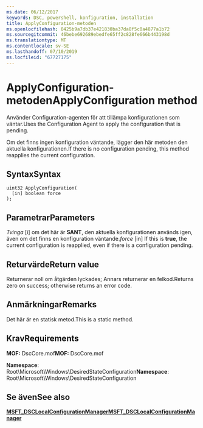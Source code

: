 ```yaml
---
ms.date: 06/12/2017
keywords: DSC, powershell, konfiguration, installation
title: ApplyConfiguration-metoden
ms.openlocfilehash: 0425b9a7db37e421830ba37da8f5c0a4877a1b72
ms.sourcegitcommit: 46bebe692689ebedfe65ff2c828fe666b443198d
ms.translationtype: MT
ms.contentlocale: sv-SE
ms.lasthandoff: 07/10/2019
ms.locfileid: "67727175"
---
```

# <a name="applyconfiguration-method"></a><span data-ttu-id="7a2e5-103">ApplyConfiguration-metoden</span><span class="sxs-lookup"><span data-stu-id="7a2e5-103">ApplyConfiguration method</span></span>

<span data-ttu-id="7a2e5-104">Använder Configuration-agenten för att tillämpa konfigurationen som väntar.</span><span class="sxs-lookup"><span data-stu-id="7a2e5-104">Uses the Configuration Agent to apply the configuration that is pending.</span></span>

<span data-ttu-id="7a2e5-105">Om det finns ingen konfiguration väntande, lägger den här metoden den aktuella konfigurationen.</span><span class="sxs-lookup"><span data-stu-id="7a2e5-105">If there is no configuration pending, this method reapplies the current configuration.</span></span>

## <a name="syntax"></a><span data-ttu-id="7a2e5-106">Syntax</span><span class="sxs-lookup"><span data-stu-id="7a2e5-106">Syntax</span></span>

```mof
uint32 ApplyConfiguration(
  [in] boolean force
);
```

## <a name="parameters"></a><span data-ttu-id="7a2e5-107">Parametrar</span><span class="sxs-lookup"><span data-stu-id="7a2e5-107">Parameters</span></span>

<span data-ttu-id="7a2e5-108">*Tvinga* \[i\] om det här är **SANT**, den aktuella konfigurationen används igen, även om det finns en konfiguration väntande.</span><span class="sxs-lookup"><span data-stu-id="7a2e5-108">*force* \[in\] If this is **true**, the current configuration is reapplied, even if there is a configuration pending.</span></span>

## <a name="return-value"></a><span data-ttu-id="7a2e5-109">Returvärde</span><span class="sxs-lookup"><span data-stu-id="7a2e5-109">Return value</span></span>

<span data-ttu-id="7a2e5-110">Returnerar noll om åtgärden lyckades; Annars returnerar en felkod.</span><span class="sxs-lookup"><span data-stu-id="7a2e5-110">Returns zero on success; otherwise returns an error code.</span></span>

## <a name="remarks"></a><span data-ttu-id="7a2e5-111">Anmärkningar</span><span class="sxs-lookup"><span data-stu-id="7a2e5-111">Remarks</span></span>

<span data-ttu-id="7a2e5-112">Det här är en statisk metod.</span><span class="sxs-lookup"><span data-stu-id="7a2e5-112">This is a static method.</span></span>

## <a name="requirements"></a><span data-ttu-id="7a2e5-113">Krav</span><span class="sxs-lookup"><span data-stu-id="7a2e5-113">Requirements</span></span>

<span data-ttu-id="7a2e5-114">**MOF:** DscCore.mof</span><span class="sxs-lookup"><span data-stu-id="7a2e5-114">**MOF:** DscCore.mof</span></span>

<span data-ttu-id="7a2e5-115">**Namespace**: Root\Microsoft\Windows\DesiredStateConfiguration</span><span class="sxs-lookup"><span data-stu-id="7a2e5-115">**Namespace**: Root\Microsoft\Windows\DesiredStateConfiguration</span></span>

## <a name="see-also"></a><span data-ttu-id="7a2e5-116">Se även</span><span class="sxs-lookup"><span data-stu-id="7a2e5-116">See also</span></span>

[<span data-ttu-id="7a2e5-117">**MSFT_DSCLocalConfigurationManager**</span><span class="sxs-lookup"><span data-stu-id="7a2e5-117">**MSFT_DSCLocalConfigurationManager**</span></span>](msft-dsclocalconfigurationmanager.md)

